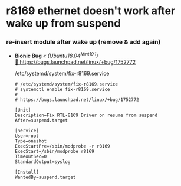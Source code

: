 # r8169 ethernet doesn't work after wake up from suspend
### re-insert module after wake up \(remove &amp; add again\)

+ **Bionic Bug** _« \(Ubuntu18.04<sup>Mint19.1</sup>\)_  
  [ :arrow_up_small: https://bugs.launchpad.net/linux/+bug/1752772 ](https://bugs.launchpad.net/linux/+bug/1752772)
  
  /etc/systemd/system/fix-r8169.service
  
  ```
  # /etc/systemd/system/fix-r8169.service
  # systemctl enable fix-r8169.service
  #
  # https://bugs.launchpad.net/linux/+bug/1752772
  
  [Unit]
  Description=Fix RTL-8169 Driver on resume from suspend
  After=suspend.target
  
  [Service]
  User=root
  Type=oneshot
  ExecStartPre=/sbin/modprobe -r r8169
  ExecStart=/sbin/modprobe r8169
  TimeoutSec=0
  StandardOutput=syslog
  
  [Install]
  WantedBy=suspend.target
  ```